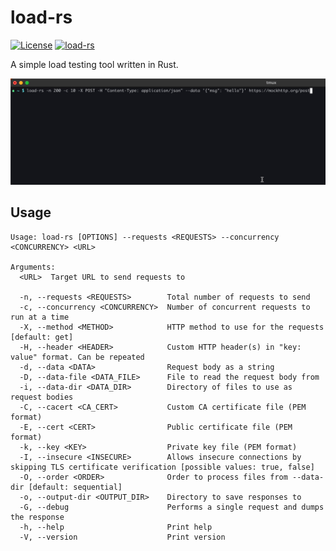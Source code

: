 # load-rs

[![License](https://img.shields.io/badge/License-Apache_2.0-blue.svg)](https://opensource.org/licenses/Apache-2.0)
[![load-rs](https://github.com/fredyw/load-rs/actions/workflows/load-rs.yml/badge.svg)](https://github.com/fredyw/load-rs/actions/workflows/load-rs.yml)

A simple load testing tool written in Rust.

![Demo](demo.gif)

## Usage
```
Usage: load-rs [OPTIONS] --requests <REQUESTS> --concurrency <CONCURRENCY> <URL>

Arguments:
  <URL>  Target URL to send requests to

  -n, --requests <REQUESTS>        Total number of requests to send
  -c, --concurrency <CONCURRENCY>  Number of concurrent requests to run at a time
  -X, --method <METHOD>            HTTP method to use for the requests [default: get]
  -H, --header <HEADER>            Custom HTTP header(s) in "key: value" format. Can be repeated
  -d, --data <DATA>                Request body as a string
  -D, --data-file <DATA_FILE>      File to read the request body from
  -i, --data-dir <DATA_DIR>        Directory of files to use as request bodies
  -C, --cacert <CA_CERT>           Custom CA certificate file (PEM format)
  -E, --cert <CERT>                Public certificate file (PEM format)
  -k, --key <KEY>                  Private key file (PEM format)
  -I, --insecure <INSECURE>        Allows insecure connections by skipping TLS certificate verification [possible values: true, false]
  -O, --order <ORDER>              Order to process files from --data-dir [default: sequential]
  -o, --output-dir <OUTPUT_DIR>    Directory to save responses to
  -G, --debug                      Performs a single request and dumps the response
  -h, --help                       Print help
  -V, --version                    Print version
```
